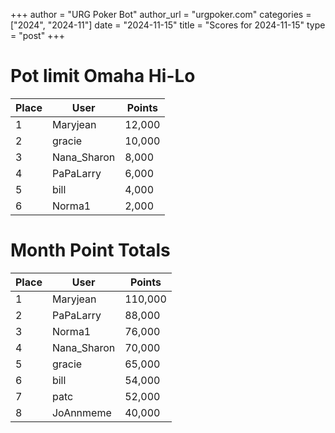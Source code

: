 +++
author = "URG Poker Bot"
author_url = "urgpoker.com"
categories = ["2024", "2024-11"]
date = "2024-11-15"
title = "Scores for 2024-11-15"
type = "post"
+++
# Pot limit Omaha Hi-Lo

| Place | User | Points |
|-------|------|--------|
| 1 | Maryjean | 12,000 |
| 2 | gracie | 10,000 |
| 3 | Nana_Sharon | 8,000 |
| 4 | PaPaLarry | 6,000 |
| 5 | bill | 4,000 |
| 6 | Norma1 | 2,000 |

# Month Point Totals

| Place | User | Points |
|-------|------|--------|
| 1 | Maryjean | 110,000 |
| 2 | PaPaLarry | 88,000 |
| 3 | Norma1 | 76,000 |
| 4 | Nana_Sharon | 70,000 |
| 5 | gracie | 65,000 |
| 6 | bill | 54,000 |
| 7 | patc | 52,000 |
| 8 | JoAnnmeme | 40,000 |
